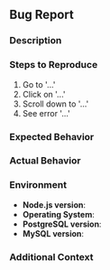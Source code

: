## Bug Report

### Description
<!-- A clear and concise description of the bug -->

### Steps to Reproduce
<!-- Steps to reproduce the behavior (e.g., a code snippet or sequence of actions) -->
1. Go to '...'
2. Click on '...'
3. Scroll down to '...'
4. See error '...'

### Expected Behavior
<!-- A clear and concise description of what you expected to happen -->

### Actual Behavior
<!-- A clear and concise description of what actually happens -->

### Environment
- **Node.js version**: <!-- Provide the version of Node.js -->
- **Operating System**: <!-- e.g., Windows, MacOS, Linux -->
- **PostgreSQL version**: <!-- e.g., 13.x, 14.x -->
- **MySQL version**: <!-- e.g., 5.x, 8.x -->

### Additional Context
<!-- Add any other context about the problem here (e.g., logs, screenshots, stack traces) -->
